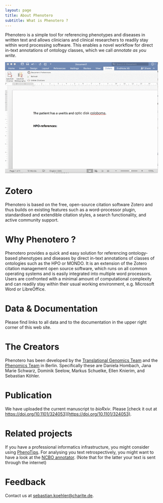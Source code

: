 ```yaml
---
layout: page
title: About Phenotero
subtitle: What is Phenotero ?
---
```



Phenotero is a simple tool for referencing phenotypes and diseases in written text and allows clinicians and clinical researchers to readily stay within word processing software. This enables a novel workflow for direct in-text annotations of ontology classes, which we call _annotate as you write_.

![annotate](/img/screenshots/phenotero.gif "Phenotero - Annotate as you write")


# Zotero

Phenotero is based on the free, open-source citation software Zotero and thus builds on existing features such as a word-processor plugin, standardised and extendible citation styles, a search functionality, and active community support.

# Why Phenotero ?

Phenotero provides a quick and easy solution for referencing ontology-based phenotypes and diseases by direct in-text annotations of classes of ontologies such as the HPO or MONDO. It is an extension of the Zotero citation management open source software, which runs on all common operating systems and is easily integrated into multiple word processors. Users are confronted with a minimal amount of computational complexity and can readily stay within their usual working environment, e.g. Microsoft Word or LibreOffice. 

# Data & Documentation

Please find links to all data and to the documentation in the upper right corner of this web site.

# The Creators

Phenotero has been developed by the [Translational Genomics Team](http://doro.charite.de/team.html) and the [Phenomics Team](https://phenomics.github.io/) in Berlin. Specifically these are Daniela Hombach, Jana Marie Schwarz, Dominik Seelow, Markus Schuelke, Ellen Knierim, and Sebastian Köhler.

# Publication

We have uploaded the current manuscript to _bioRxiv_. Please [check it out at https://doi.org/10.1101/324053](https://doi.org/10.1101/324053).

# Related projects

If you have a professional informatics infrastructure, you might consider using [PhenoTips](https://phenotips.org/). For analysing you text retrospectively, you might want to have a look at the [NCBO annotator](https://bioportal.bioontology.org/annotator). (Note that for the latter your text is sent through the internet)

# Feedback

Contact us at [sebastian.koehler@charite.de](mailto:sebastian.koehler@charite.de).
